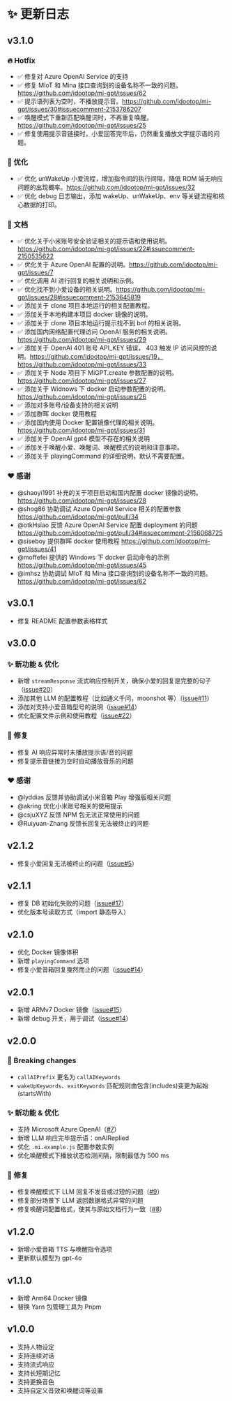 # ✨ 更新日志

## v3.1.0

### 🔥 Hotfix

- ✅ 修复对 Azure OpenAI Service 的支持
- ✅ 修复 MIoT 和 Mina 接口查询到的设备名称不一致的问题。https://github.com/idootop/mi-gpt/issues/62
- ✅ 提示语列表为空时，不播放提示音。https://github.com/idootop/mi-gpt/issues/30#issuecomment-2153786207
- ✅ 唤醒模式下重新匹配唤醒词时，不再重复唤醒。https://github.com/idootop/mi-gpt/issues/25
- ✅ 修复使用提示音链接时，小爱回答完毕后，仍然重复播放文字提示语的问题。

### 💪 优化

- ✅ 优化 unWakeUp 小爱流程，增加指令间的执行间隔，降低 ROM 端无响应问题的出现概率。https://github.com/idootop/mi-gpt/issues/32
- ✅ 优化 debug 日志输出，添加 wakeUp、unWakeUp、env 等关键流程和核心数据的打印。

### 📒 文档

- ✅ 优化关于小米账号安全验证相关的提示语和使用说明。https://github.com/idootop/mi-gpt/issues/22#issuecomment-2150535622
- ✅ 优化关于 Azure OpenAI 配置的说明。https://github.com/idootop/mi-gpt/issues/7
- ✅ 优化调用 AI 进行回复的相关说明和示例。
- ✅ 优化找不到小爱设备的相关说明。https://github.com/idootop/mi-gpt/issues/28#issuecomment-2153645819
- ✅ 添加关于 clone 项目本地运行的相关配置教程。
- ✅ 添加关于本地构建本项目 docker 镜像的说明。
- ✅ 添加关于 clone 项目本地运行提示找不到 bot 的相关说明。
- ✅ 添加国内网络配置代理访问 OpenAI 服务的相关说明。https://github.com/idootop/mi-gpt/issues/29
- ✅ 添加关于 OpenAI 401 账号 API_KEY 错误， 403 触发 IP 访问风控的说明。https://github.com/idootop/mi-gpt/issues/19，https://github.com/idootop/mi-gpt/issues/33
- ✅ 添加关于 Node 项目下 MiGPT.create 参数配置的说明。 https://github.com/idootop/mi-gpt/issues/27
- ✅ 添加关于 Widnows 下 docker 启动参数配置的说明。https://github.com/idootop/mi-gpt/issues/26
- ✅ 添加对多账号/设备支持的相关说明
- ✅ 添加群晖 docker 使用教程
- ✅ 添加国内使用 Docker 配置镜像代理的相关说明。https://github.com/idootop/mi-gpt/issues/31
- ✅ 添加关于 OpenAI gpt4 模型不存在的相关说明
- ✅ 添加关于唤醒小爱、唤醒词、唤醒模式的说明和注意事项。
- ✅ 添加关于 playingCommand 的详细说明，默认不需要配置。

### ❤️ 感谢

- @shaoyi1991 补充的关于项目启动和国内配置 docker 镜像的说明。 https://github.com/idootop/mi-gpt/issues/28
- @shog86 协助调试 Azure OpenAI Service 相关的配置参数 https://github.com/idootop/mi-gpt/pull/34
- @otkHsiao 反馈 Azure OpenAI Service 配置 deployment 的问题 https://github.com/idootop/mi-gpt/pull/34#issuecomment-2156068725
- @siseboy 提供群晖 docker 使用教程 https://github.com/idootop/mi-gpt/issues/41
- @moffefei 提供的 Windows 下 docker 启动命令的示例 https://github.com/idootop/mi-gpt/issues/45
- @imhsz 协助调试 MIoT 和 Mina 接口查询到的设备名称不一致的问题。https://github.com/idootop/mi-gpt/issues/62

## v3.0.1

- 修复 README 配置参数表格样式

## v3.0.0

### ✨ 新功能 & 优化

- 新增 `streamResponse` 流式响应控制开关，确保小爱的回复是完整的句子（[issue#20](https://github.com/idootop/mi-gpt/issues/20)）
- 添加其他 LLM 的配置教程（比如通义千问，moonshot 等）（[issue#11](https://github.com/idootop/mi-gpt/issues/11)）
- 添加对支持小爱音箱型号的说明（[issue#14](https://github.com/idootop/mi-gpt/issues/14)）
- 优化配置文件示例和使用教程（[issue#22](https://github.com/idootop/mi-gpt/issues/22)）

### 🐛 修复

- 修复 AI 响应异常时未播放提示语/音的问题
- 修复提示音链接为空时自动播放音乐的问题

### ❤️ 感谢

- @lyddias 反馈并协助调试小米音箱 Play 增强版相关问题
- @akring 优化小米账号相关的使用提示
- @csjuXYZ 反馈 NPM 包无法正常使用的问题
- @Ruiyuan-Zhang 反馈长回复无法被终止的问题

## v2.1.2

- 修复小爱回复无法被终止的问题（[issue#5](https://github.com/idootop/mi-gpt/issues/5)）

## v2.1.1

- 修复 DB 初始化失败的问题（[issue#17](https://github.com/idootop/mi-gpt/issues/17)）
- 优化版本号读取方式（import 静态导入）

## v2.1.0

- 优化 Docker 镜像体积
- 新增 `playingCommand` 选项
- 修复小爱音箱回复戛然而止的问题（[issue#14](https://github.com/idootop/mi-gpt/issues/14)）

## v2.0.1

- 新增 ARMv7 Docker 镜像（[issue#15](https://github.com/idootop/mi-gpt/issues/15)）
- 新增 debug 开关，用于调试（[issue#14](https://github.com/idootop/mi-gpt/issues/14)）

## v2.0.0

### 🚨 Breaking changes

- `callAIPrefix` 更名为 `callAIKeywords`
- `wakeUpKeywords`、`exitKeywords` 匹配规则由包含(includes)变更为起始(startsWith)

### ✨ 新功能 & 优化

- 支持 Microsoft Azure OpenAI（[#7](https://github.com/idootop/mi-gpt/issues/7)）
- 新增 LLM 响应完毕提示语：onAIReplied
- 优化 `.mi.example.js` 配置参数实例
- 优化唤醒模式下播放状态检测间隔，限制最低为 500 ms

### 🐛 修复

- 修复唤醒模式下 LLM 回复不发音或过短的问题（[#9](https://github.com/idootop/mi-gpt/issues/9)）
- 修复部分场景下 LLM 返回数据格式异常的问题
- 修复唤醒词配置格式，使其与原始文档行为一致（[#8](https://github.com/idootop/mi-gpt/issues/8)）

## v1.2.0

- 新增小爱音箱 TTS 与唤醒指令选项
- 更新默认模型为 gpt-4o

## v1.1.0

- 新增 Arm64 Docker 镜像
- 替换 Yarn 包管理工具为 Pnpm

## v1.0.0

- 支持人物设定
- 支持连续对话
- 支持流式响应
- 支持长短期记忆
- 支持更换音色
- 支持自定义音效和唤醒词等设置
